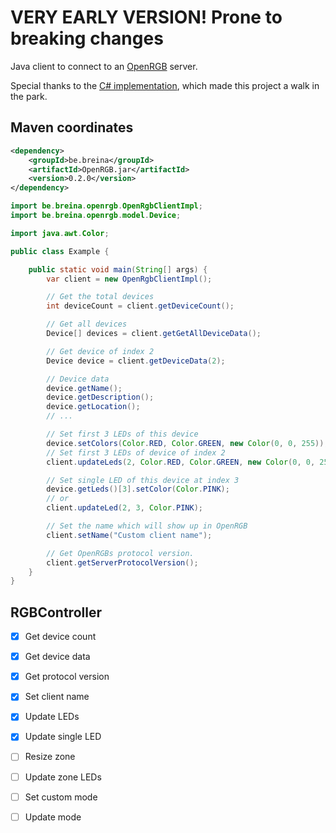 VERY EARLY VERSION! Prone to breaking changes
===

Java client to connect to an [OpenRGB](https://gitlab.com/CalcProgrammer1/OpenRGB) server.

Special thanks to the [C# implementation](https://github.com/diogotr7/OpenRGB.NET), which made this project a walk in
the park.

Maven coordinates
---

```xml
<dependency>
    <groupId>be.breina</groupId>
    <artifactId>OpenRGB.jar</artifactId>
    <version>0.2.0</version>
</dependency>
```

```java
import be.breina.openrgb.OpenRgbClientImpl;
import be.breina.openrgb.model.Device;

import java.awt.Color;

public class Example {

    public static void main(String[] args) {
        var client = new OpenRgbClientImpl();

        // Get the total devices
        int deviceCount = client.getDeviceCount();

        // Get all devices
        Device[] devices = client.getGetAllDeviceData();

        // Get device of index 2
        Device device = client.getDeviceData(2);

        // Device data
        device.getName();
        device.getDescription();
        device.getLocation();
        // ...

        // Set first 3 LEDs of this device
        device.setColors(Color.RED, Color.GREEN, new Color(0, 0, 255));
        // Set first 3 LEDs of device of index 2
        client.updateLeds(2, Color.RED, Color.GREEN, new Color(0, 0, 255));

        // Set single LED of this device at index 3
        device.getLeds()[3].setColor(Color.PINK);
        // or
        client.updateLed(2, 3, Color.PINK);

        // Set the name which will show up in OpenRGB
        client.setName("Custom client name");

        // Get OpenRGBs protocol version.
        client.getServerProtocolVersion();
    }
}
```

RGBController
---

- [x] Get device count
- [x] Get device data
- [x] Get protocol version
- [x] Set client name
- [x] Update LEDs
- [x] Update single LED
- [ ] Resize zone
- [ ] Update zone LEDs
- [ ] Set custom mode
- [ ] Update mode


